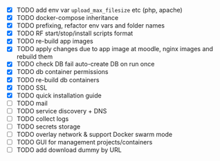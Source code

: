 - [x] TODO add env var `upload_max_filesize` etc (php, apache)
- [x] TODO docker-compose inheritance
- [x] TODO prefixing, refactor env vars and folder names
- [x] TODO RF start/stop/install scripts format
- [x] TODO re-build app images
- [x] TODO apply changes due to app image at moodle, nginx images and rebuild them
- [x] TODO check DB fail auto-create DB on run once
- [x] TODO db container permissions
- [x] TODO re-build db containers
- [x] TODO SSL
- [x] TODO quick installation guide
- [ ] TODO mail
- [ ] TODO service discovery + DNS
- [ ] TODO collect logs
- [ ] TODO secrets storage
- [ ] TODO overlay network & support Docker swarm mode
- [ ] TODO GUI for management projects/containers
- [ ] TODO add download dummy by URL

